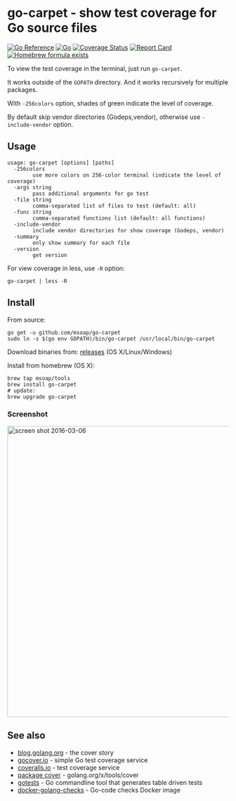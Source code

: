 go-carpet - show test coverage for Go source files
==================================================

[![Go Reference](https://pkg.go.dev/badge/github.com/msoap/go-carpet.svg)](https://pkg.go.dev/github.com/msoap/go-carpet)
[![Go](https://github.com/msoap/go-carpet/actions/workflows/go.yml/badge.svg)](https://github.com/msoap/go-carpet/actions/workflows/go.yml)
[![Coverage Status](https://coveralls.io/repos/github/msoap/go-carpet/badge.svg?branch=master)](https://coveralls.io/github/msoap/go-carpet?branch=master)
[![Report Card](https://goreportcard.com/badge/github.com/msoap/go-carpet)](https://goreportcard.com/report/github.com/msoap/go-carpet)
[![Homebrew formula exists](https://img.shields.io/badge/homebrew-🍺-d7af72.svg)](https://github.com/msoap/go-carpet#install)

To view the test coverage in the terminal, just run `go-carpet`.

It works outside of the `GOPATH` directory. And it works recursively for multiple packages.

With `-256colors` option, shades of green indicate the level of coverage.

By default skip vendor directories (Godeps,vendor), otherwise use `-include-vendor` option.

Usage
-----

    usage: go-carpet [options] [paths]
      -256colors
        	use more colors on 256-color terminal (indicate the level of coverage)
      -args string
        	pass additional arguments for go test
      -file string
        	comma-separated list of files to test (default: all)
      -func string
        	comma-separated functions list (default: all functions)
      -include-vendor
        	include vendor directories for show coverage (Godeps, vendor)
      -summary
        	only show summary for each file
      -version
        	get version

For view coverage in less, use `-R` option:

    go-carpet | less -R

Install
-------

From source:

    go get -u github.com/msoap/go-carpet
    sudo ln -s $(go env GOPATH)/bin/go-carpet /usr/local/bin/go-carpet

Download binaries from: [releases](https://github.com/msoap/go-carpet/releases) (OS X/Linux/Windows)

Install from homebrew (OS X):

    brew tap msoap/tools
    brew install go-carpet
    # update:
    brew upgrade go-carpet

### Screenshot

<img width="662" alt="screen shot 2016-03-06" src="https://cloud.githubusercontent.com/assets/844117/13554107/e6c7c82a-e3a7-11e5-82d6-3481f1fead11.png">

See also
--------

  * [blog.golang.org](https://blog.golang.org/cover) - the cover story
  * [gocover.io](https://gocover.io) - simple Go test coverage service
  * [coveralls.io](https://coveralls.io) - test coverage service
  * [package cover](https://godoc.org/golang.org/x/tools/cover) - golang.org/x/tools/cover
  * [gotests](https://github.com/cweill/gotests) - Go commandline tool that generates table driven tests
  * [docker-golang-checks](https://github.com/msoap/docker-golang-checks) - Go-code checks Docker image
